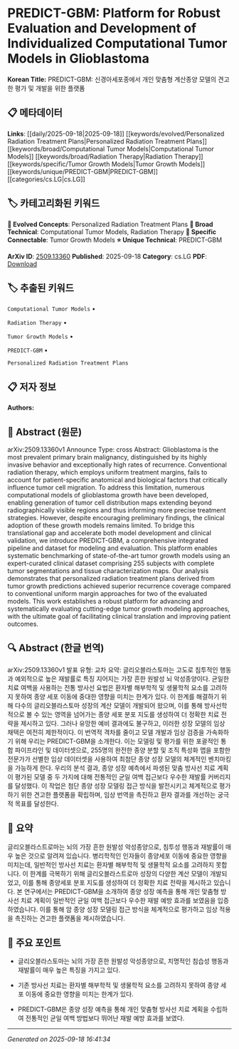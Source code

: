 
# PREDICT-GBM: Platform for Robust Evaluation and Development of Individualized Computational Tumor Models in Glioblastoma

**Korean Title:** PREDICT-GBM: 신경아세포종에서 개인 맞춤형 계산종양 모델의 견고한 평가 및 개발을 위한 플랫폼

## 📋 메타데이터

**Links**: [[daily/2025-09-18|2025-09-18]] [[keywords/evolved/Personalized Radiation Treatment Plans|Personalized Radiation Treatment Plans]] [[keywords/broad/Computational Tumor Models|Computational Tumor Models]] [[keywords/broad/Radiation Therapy|Radiation Therapy]] [[keywords/specific/Tumor Growth Models|Tumor Growth Models]] [[keywords/unique/PREDICT-GBM|PREDICT-GBM]] [[categories/cs.LG|cs.LG]]

## 🏷️ 카테고리화된 키워드
**🚀 Evolved Concepts**: Personalized Radiation Treatment Plans
**🔬 Broad Technical**: Computational Tumor Models, Radiation Therapy
**🔗 Specific Connectable**: Tumor Growth Models
**⭐ Unique Technical**: PREDICT-GBM

**ArXiv ID**: [2509.13360](https://arxiv.org/abs/2509.13360)
**Published**: 2025-09-18
**Category**: cs.LG
**PDF**: [Download](https://arxiv.org/pdf/2509.13360.pdf)


## 🏷️ 추출된 키워드



`Computational Tumor Models` • 

`Radiation Therapy` • 

`Tumor Growth Models` • 

`PREDICT-GBM` • 

`Personalized Radiation Treatment Plans`



## 📋 저자 정보

**Authors:** 

## 📄 Abstract (원문)

arXiv:2509.13360v1 Announce Type: cross 
Abstract: Glioblastoma is the most prevalent primary brain malignancy, distinguished by its highly invasive behavior and exceptionally high rates of recurrence. Conventional radiation therapy, which employs uniform treatment margins, fails to account for patient-specific anatomical and biological factors that critically influence tumor cell migration. To address this limitation, numerous computational models of glioblastoma growth have been developed, enabling generation of tumor cell distribution maps extending beyond radiographically visible regions and thus informing more precise treatment strategies. However, despite encouraging preliminary findings, the clinical adoption of these growth models remains limited. To bridge this translational gap and accelerate both model development and clinical validation, we introduce PREDICT-GBM, a comprehensive integrated pipeline and dataset for modeling and evaluation. This platform enables systematic benchmarking of state-of-the-art tumor growth models using an expert-curated clinical dataset comprising 255 subjects with complete tumor segmentations and tissue characterization maps. Our analysis demonstrates that personalized radiation treatment plans derived from tumor growth predictions achieved superior recurrence coverage compared to conventional uniform margin approaches for two of the evaluated models. This work establishes a robust platform for advancing and systematically evaluating cutting-edge tumor growth modeling approaches, with the ultimate goal of facilitating clinical translation and improving patient outcomes.

## 🔍 Abstract (한글 번역)

arXiv:2509.13360v1 발표 유형: 교차
요약: 글리오블라스토마는 고도로 침투적인 행동과 예외적으로 높은 재발률로 특징 지어지는 가장 흔한 원발성 뇌 악성종양이다. 균일한 치료 여백을 사용하는 전통 방사선 요법은 환자별 해부학적 및 생물학적 요소를 고려하지 못하여 종양 세포 이동에 중대한 영향을 미치는 한계가 있다. 이 한계를 해결하기 위해 다수의 글리오블라스토마 성장의 계산 모델이 개발되어 왔으며, 이를 통해 방사선학적으로 볼 수 있는 영역을 넘어가는 종양 세포 분포 지도를 생성하여 더 정확한 치료 전략을 제시하고 있다. 그러나 유망한 예비 결과에도 불구하고, 이러한 성장 모델의 임상 채택은 여전히 제한적이다. 이 번역적 격차를 줄이고 모델 개발과 임상 검증을 가속화하기 위해 우리는 PREDICT-GBM을 소개한다. 이는 모델링 및 평가를 위한 포괄적인 통합 파이프라인 및 데이터셋으로, 255명의 완전한 종양 분할 및 조직 특성화 맵을 포함한 전문가가 선별한 임상 데이터셋을 사용하여 최첨단 종양 성장 모델의 체계적인 벤치마킹을 가능하게 한다. 우리의 분석 결과, 종양 성장 예측에서 파생된 맞춤 방사선 치료 계획이 평가된 모델 중 두 가지에 대해 전통적인 균일 여백 접근보다 우수한 재발률 커버리지를 달성했다. 이 작업은 첨단 종양 성장 모델링 접근 방식을 발전시키고 체계적으로 평가하기 위한 견고한 플랫폼을 확립하며, 임상 번역을 촉진하고 환자 결과를 개선하는 궁극적 목표를 달성한다.

## 📝 요약

글리오블라스트로마는 뇌의 가장 흔한 원발성 악성종양으로, 침투성 행동과 재발률이 매우 높은 것으로 알려져 있습니다. 병리학적인 인자들이 종양세포 이동에 중요한 영향을 미치는데, 일반적인 방사선 치료는 환자별 해부학적 및 생물학적 요소를 고려하지 못합니다. 이 한계를 극복하기 위해 글리오블라스트로마 성장의 다양한 계산 모델이 개발되었고, 이를 통해 종양세포 분포 지도를 생성하여 더 정확한 치료 전략을 제시하고 있습니다. 본 연구에서는 PREDICT-GBM을 소개하여 종양 성장 예측을 통해 개인 맞춤형 방사선 치료 계획이 일반적인 균일 여백 접근보다 우수한 재발 예방 효과를 보였음을 입증하였습니다. 이를 통해 암 종양 성장 모델링 접근 방식을 체계적으로 평가하고 임상 적용을 촉진하는 견고한 플랫폼을 제시하였습니다.

## 🎯 주요 포인트


- 글리오블라스토마는 뇌의 가장 흔한 원발성 악성종양으로, 치명적인 침습성 행동과 재발률이 매우 높은 특징을 가지고 있다.

- 기존 방사선 치료는 환자별 해부학적 및 생물학적 요소를 고려하지 못하여 종양 세포 이동에 중요한 영향을 미치는 한계가 있다.

- PREDICT-GBM은 종양 성장 예측을 통해 개인 맞춤형 방사선 치료 계획을 수립하여 전통적인 균일 여백 방법보다 뛰어난 재발 예방 효과를 보였다.


---

*Generated on 2025-09-18 16:41:34*